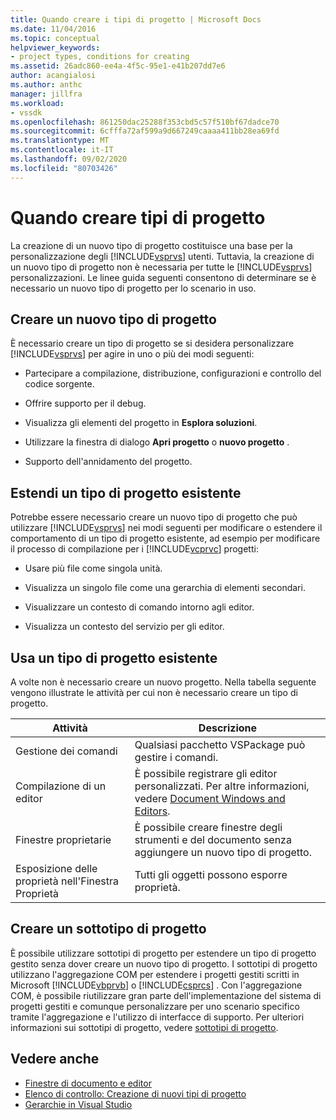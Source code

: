 ```yaml
---
title: Quando creare i tipi di progetto | Microsoft Docs
ms.date: 11/04/2016
ms.topic: conceptual
helpviewer_keywords:
- project types, conditions for creating
ms.assetid: 26adc860-ee4a-4f5c-95e1-e41b207dd7e6
author: acangialosi
ms.author: anthc
manager: jillfra
ms.workload:
- vssdk
ms.openlocfilehash: 861250dac25288f353cbd5c57f510bf67dadce70
ms.sourcegitcommit: 6cfffa72af599a9d667249caaaa411bb28ea69fd
ms.translationtype: MT
ms.contentlocale: it-IT
ms.lasthandoff: 09/02/2020
ms.locfileid: "80703426"
---
```

# <a name="when-to-create-project-types"></a>Quando creare tipi di progetto
La creazione di un nuovo tipo di progetto costituisce una base per la personalizzazione degli [!INCLUDE[vsprvs](../../code-quality/includes/vsprvs_md.md)] utenti. Tuttavia, la creazione di un nuovo tipo di progetto non è necessaria per tutte le [!INCLUDE[vsprvs](../../code-quality/includes/vsprvs_md.md)] personalizzazioni. Le linee guida seguenti consentono di determinare se è necessario un nuovo tipo di progetto per lo scenario in uso.

## <a name="create-a-new-project-type"></a>Creare un nuovo tipo di progetto
 È necessario creare un tipo di progetto se si desidera personalizzare [!INCLUDE[vsprvs](../../code-quality/includes/vsprvs_md.md)] per agire in uno o più dei modi seguenti:

- Partecipare a compilazione, distribuzione, configurazioni e controllo del codice sorgente.

- Offrire supporto per il debug.

- Visualizza gli elementi del progetto in **Esplora soluzioni**.

- Utilizzare la finestra di dialogo **Apri progetto** o **nuovo progetto** .

- Supporto dell'annidamento del progetto.

## <a name="extend-an-existing-project-type"></a>Estendi un tipo di progetto esistente
 Potrebbe essere necessario creare un nuovo tipo di progetto che può utilizzare [!INCLUDE[vsprvs](../../code-quality/includes/vsprvs_md.md)] nei modi seguenti per modificare o estendere il comportamento di un tipo di progetto esistente, ad esempio per modificare il processo di compilazione per i [!INCLUDE[vcprvc](../../code-quality/includes/vcprvc_md.md)] progetti:

- Usare più file come singola unità.

- Visualizza un singolo file come una gerarchia di elementi secondari.

- Visualizzare un contesto di comando intorno agli editor.

- Visualizza un contesto del servizio per gli editor.

## <a name="use-an-existing-project-type"></a>Usa un tipo di progetto esistente
 A volte non è necessario creare un nuovo progetto. Nella tabella seguente vengono illustrate le attività per cui non è necessario creare un tipo di progetto.

|Attività|Descrizione|
|----------|-----------------|
|Gestione dei comandi|Qualsiasi pacchetto VSPackage può gestire i comandi.|
|Compilazione di un editor|È possibile registrare gli editor personalizzati. Per altre informazioni, vedere [Document Windows and Editors](https://msdn.microsoft.com/library/603625e1-62b6-413a-bc44-089346e166bc).|
|Finestre proprietarie|È possibile creare finestre degli strumenti e del documento senza aggiungere un nuovo tipo di progetto.|
|Esposizione delle proprietà nell'Finestra Proprietà|Tutti gli oggetti possono esporre proprietà.|

## <a name="create-a-project-subtype"></a>Creare un sottotipo di progetto
 È possibile utilizzare sottotipi di progetto per estendere un tipo di progetto gestito senza dover creare un nuovo tipo di progetto. I sottotipi di progetto utilizzano l'aggregazione COM per estendere i progetti gestiti scritti in Microsoft [!INCLUDE[vbprvb](../../code-quality/includes/vbprvb_md.md)] o [!INCLUDE[csprcs](../../data-tools/includes/csprcs_md.md)] . Con l'aggregazione COM, è possibile riutilizzare gran parte dell'implementazione del sistema di progetti gestiti e comunque personalizzare per uno scenario specifico tramite l'aggregazione e l'utilizzo di interfacce di supporto. Per ulteriori informazioni sui sottotipi di progetto, vedere [sottotipi di progetto](../../extensibility/internals/project-subtypes.md).

## <a name="see-also"></a>Vedere anche
- [Finestre di documento e editor](https://msdn.microsoft.com/library/603625e1-62b6-413a-bc44-089346e166bc)
- [Elenco di controllo: Creazione di nuovi tipi di progetto](../../extensibility/internals/checklist-creating-new-project-types.md)
- [Gerarchie in Visual Studio](../../extensibility/internals/hierarchies-in-visual-studio.md)
